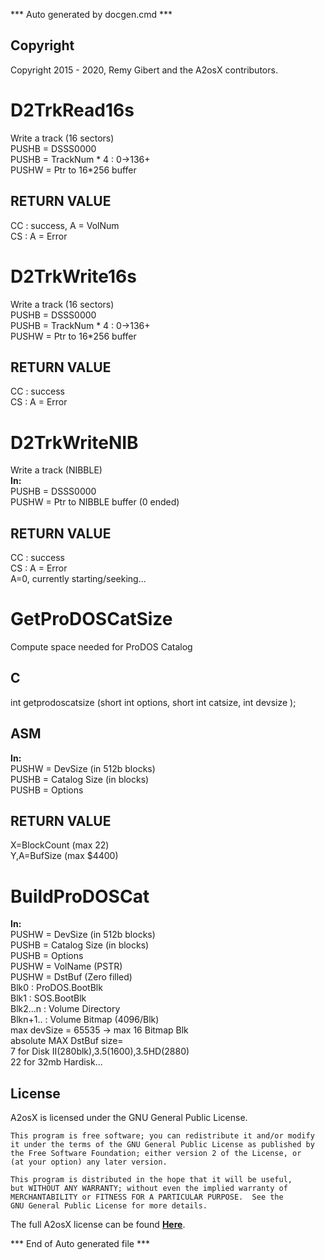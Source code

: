 *** Auto generated by docgen.cmd ***  

## Copyright 
Copyright 2015 - 2020, Remy Gibert and the A2osX contributors. 

# D2TrkRead16s  
Write a track (16 sectors)  
 PUSHB = DSSS0000  
 PUSHB = TrackNum * 4	: 0->136+	  
 PUSHW = Ptr to 16*256 buffer  

## RETURN VALUE  
 CC : success, A = VolNum  
 CS : A = Error  

# D2TrkWrite16s  
Write a track (16 sectors)  
 PUSHB = DSSS0000  
 PUSHB = TrackNum * 4	: 0->136+	  
 PUSHW = Ptr to 16*256 buffer  

## RETURN VALUE  
 CC : success  
 CS : A = Error  

# D2TrkWriteNIB  
Write a track (NIBBLE)  
**In:**  
 PUSHB = DSSS0000  
 PUSHW = Ptr to NIBBLE buffer (0 ended)  

## RETURN VALUE  
 CC : success  
 CS : A = Error  
      A=0, currently starting/seeking...  

# GetProDOSCatSize  
 Compute space needed for ProDOS Catalog  

## C  
int getprodoscatsize (short int options, short int catsize, int devsize );    

## ASM  
**In:**  
 PUSHW = DevSize (in 512b blocks)  
 PUSHB = Catalog Size (in blocks)  
 PUSHB = Options  

## RETURN VALUE   
 X=BlockCount (max 22)  
 Y,A=BufSize  (max $4400)  

# BuildProDOSCat  
**In:**  
 PUSHW = DevSize (in 512b blocks)  
 PUSHB = Catalog Size (in blocks)  
 PUSHB = Options  
 PUSHW = VolName (PSTR)  
 PUSHW = DstBuf (Zero filled)  
  Blk0 : ProDOS.BootBlk  
  Blk1 : SOS.BootBlk  
  Blk2...n : Volume Directory  
  Blkn+1.. : Volume Bitmap (4096/Blk)  
  max devSize = 65535 ->  max 16 Bitmap Blk  
  absolute MAX DstBuf size=  
  7 for Disk II(280blk),3.5(1600),3.5HD(2880)  
  22 for 32mb Hardisk...  

## License
A2osX is licensed under the GNU General Public License.

    This program is free software; you can redistribute it and/or modify
    it under the terms of the GNU General Public License as published by
    the Free Software Foundation; either version 2 of the License, or
    (at your option) any later version.

    This program is distributed in the hope that it will be useful,
    but WITHOUT ANY WARRANTY; without even the implied warranty of
    MERCHANTABILITY or FITNESS FOR A PARTICULAR PURPOSE.  See the
    GNU General Public License for more details.

The full A2osX license can be found **[Here](../LICENSE)**.

*** End of Auto generated file ***  
